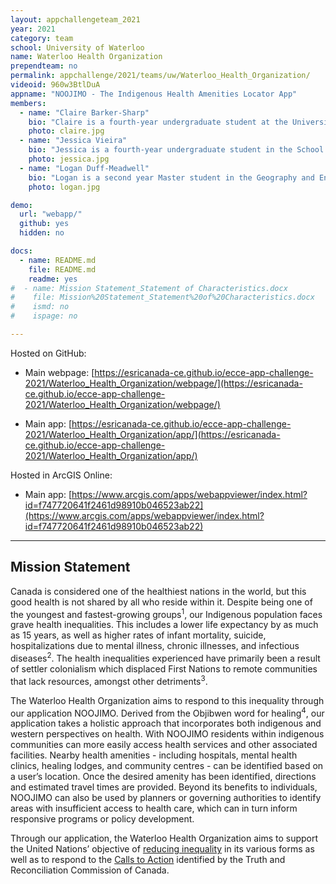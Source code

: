 ```yaml
---
layout: appchallengeteam_2021
year: 2021
category: team
school: University of Waterloo
name: Waterloo Health Organization
prependteam: no
permalink: appchallenge/2021/teams/uw/Waterloo_Health_Organization/
videoid: 960w3BtlDuA
appname: "NOOJIMO - The Indigenous Health Amenities Locator App"
members:
  - name: "Claire Barker-Sharp"
    bio: "Claire is a fourth-year undergraduate student at the University of Waterloo’s School of Planning. She is currently working towards completing a Bachelor of Environmental Studies in Honours Urban Planning, with a Diploma of Excellence in Geographic Information Systems and a Diploma in Sustainability. She has a strong interest in environmentalism and urban studies, and hopes to become a specialist in a field that incorporates the two. She conducted GIS related tasks such as app development and data cleaning."
    photo: claire.jpg
  - name: "Jessica Vieira"
    bio: "Jessica is a fourth-year undergraduate student in the School of Planning at the University of Waterloo. She conducted the research and writing for this project."
    photo: jessica.jpg
  - name: "Logan Duff-Meadwell"
    bio: "Logan is a second year Master student in the Geography and Environmental Management department at the University of Waterloo. His research focuses on the government adoption of AR and VR as civic technologies, along with this technology’s role and future in citizen-government processes. For the app challenge, he created the pitch video, conducted research and provided the French translation."
    photo: logan.jpg

demo:
  url: "webapp/"
  github: yes
  hidden: no

docs:
  - name: README.md
    file: README.md
    readme: yes
#  - name: Mission Statement_Statement of Characteristics.docx
#    file: Mission%20Statement_Statement%20of%20Characteristics.docx
#    ismd: no
#    ispage: no

---
```


Hosted on GitHub:

- Main webpage: [https://esricanada-ce.github.io/ecce-app-challenge-2021/Waterloo_Health_Organization/webpage/](https://esricanada-ce.github.io/ecce-app-challenge-2021/Waterloo_Health_Organization/webpage/)

- Main app: [https://esricanada-ce.github.io/ecce-app-challenge-2021/Waterloo_Health_Organization/app/](https://esricanada-ce.github.io/ecce-app-challenge-2021/Waterloo_Health_Organization/app/)

Hosted in ArcGIS Online:

- Main app: [https://www.arcgis.com/apps/webappviewer/index.html?id=f747720641f2461d98910b046523ab22](https://www.arcgis.com/apps/webappviewer/index.html?id=f747720641f2461d98910b046523ab22)

---

## Mission Statement

Canada is considered one of the healthiest nations in the world, but this good health is not shared by all who reside within it. Despite being one of the youngest and fastest-growing groups<sup>1</sup>, our Indigenous population faces grave health inequalities. This includes a lower life expectancy by as much as 15 years, as well as higher rates of infant mortality, suicide, hospitalizations due to mental illness, chronic illnesses, and infectious diseases<sup>2</sup>. The health inequalities experienced have primarily been a result of settler colonialism which displaced First Nations to remote communities that lack resources, amongst other detriments<sup>3</sup>.

The Waterloo Health Organization aims to respond to this inequality through our application NOOJIMO.  Derived from the Objibwen word for healing<sup>4</sup>, our application takes a holistic approach that incorporates both indigenous and western perspectives on health. With NOOJIMO residents within indigenous communities can more easily access health services and other associated facilities. Nearby health amenities - including hospitals, mental health clinics, healing lodges, and community centres - can be identified based on a user’s location. Once the desired amenity has been identified, directions and estimated travel times are provided. Beyond its benefits to individuals, NOOJIMO can also be used by planners or governing authorities to identify areas with insufficient access to health care, which can in turn inform responsive programs or policy development.

Through our application, the Waterloo Health Organization aims to support the United Nations’ objective of [reducing inequality](https://unstats.un.org/sdgs/report/2020/goal-10/) in its various forms as well as to respond to the [Calls to Action](http://trc.ca/assets/pdf/Calls_to_Action_English2.pdf) identified by the Truth and Reconciliation Commission of Canada.
